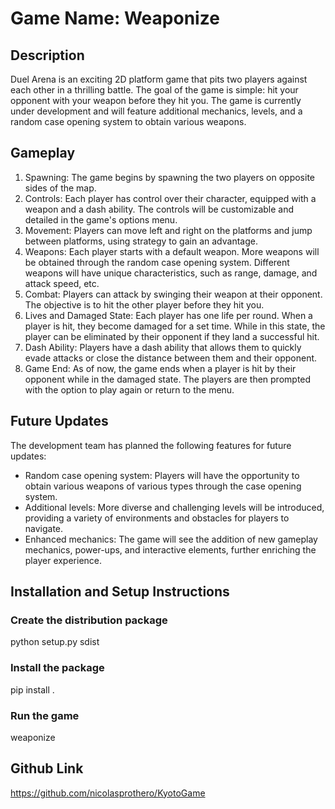 # Game Name: Weaponize

## Description
Duel Arena is an exciting 2D platform game that pits two players against each other in a thrilling battle. The goal of the game is simple: hit your opponent with your weapon before they hit you. The game is currently under development and will feature additional mechanics, levels, and a random case opening system to obtain various weapons.

## Gameplay
1. Spawning: The game begins by spawning the two players on opposite sides of the map.
2. Controls: Each player has control over their character, equipped with a weapon and a dash ability. The controls will be customizable and detailed in the game's options menu.
3. Movement: Players can move left and right on the platforms and jump between platforms, using strategy to gain an advantage.
4. Weapons: Each player starts with a default weapon. More weapons will be obtained through the random case opening system. Different weapons will have unique characteristics, such as range, damage, and attack speed, etc.
5. Combat: Players can attack by swinging their weapon at their opponent. The objective is to hit the other player before they hit you.
6. Lives and Damaged State: Each player has one life per round. When a player is hit, they become damaged for a set time. While in this state, the player can be eliminated by their opponent if they land a successful hit.
7. Dash Ability: Players have a dash ability that allows them to quickly evade attacks or close the distance between them and their opponent. 
8. Game End: As of now, the game ends when a player is hit by their opponent while in the damaged state. The players are then prompted with the option to play again or return to the menu.

## Future Updates
The development team has planned the following features for future updates:
- Random case opening system: Players will have the opportunity to obtain various weapons of various types through the case opening system.
- Additional levels: More diverse and challenging levels will be introduced, providing a variety of environments and obstacles for players to navigate.
- Enhanced mechanics: The game will see the addition of new gameplay mechanics, power-ups, and interactive elements, further enriching the player experience.

## Installation and Setup Instructions

### Create the distribution package
python setup.py sdist

###  Install the package
pip install .

### Run the game
weaponize


## Github Link
https://github.com/nicolasprothero/KyotoGame